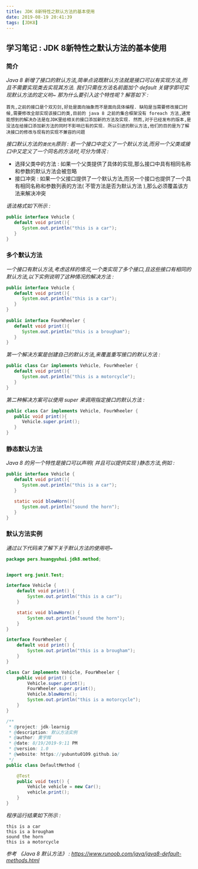 ```yaml
---
title: JDK 8新特性之默认方法的基本使用
date: 2019-08-19 20:41:39
tags: [JDK8]
---
```


## 学习笔记 : JDK 8新特性之默认方法的基本使用

### 简介
*Java 8 新增了接口的默认方法,简单点说既默认方法就是接口可以有实现方法,而且不需要实现类去实现其方法. 我们只需在方法名前面加个 default 关键字即可实现默认方法的定义哟~ 那为什么要引入这个特性呢 ? 解答如下 :*
```
首先,之前的接口是个双刃剑,好处是面向抽象而不是面向具体编程. 缺陷是当需要修改接口时候,需要修改全部实现该接口的类,目前的 java 8 之前的集合框架没有 foreach 方法,通常能想到的解决办法是在JDK里给相关的接口添加新的方法及实现. 然而,对于已经发布的版本,是没法在给接口添加新方法的同时不影响已有的实现. 所以引进的默认方法,他们的目的是为了解决接口的修改与现有的实现不兼容的问题
``` 

*接口默认方法的`类优先`原则 : 若一个接口中定义了一个默认方法,而另一个父类或接口中又定义了一个同名的方法时,可分为情况 :*
* 选择父类中的方法 : 如果一个父类提供了具体的实现,那么接口中具有相同名称和参数的默认方法会被忽略
* 接口冲突 : 如果一个父接口提供了一个默认方法,而另一个接口也提供了一个具有相同名称和参数列表的方法( 不管方法是否为默认方法 ),那么必须覆盖该方法来解决冲突

*语法格式如下所示 :*
```java
public interface Vehicle {
   default void print(){
      System.out.println("this is a car");
   }
}
```


### 多个默认方法
*一个接口有默认方法,考虑这样的情况,一个类实现了多个接口,且这些接口有相同的默认方法,以下实例说明了这种情况的解决方法 :*
```java
public interface Vehicle {
   default void print(){
      System.out.println("this is a car");
   }
}
 
public interface FourWheeler {
   default void print(){
      System.out.println("this is a brougham");
   }
}
```

*第一个解决方案是创建自己的默认方法,来覆盖重写接口的默认方法 :*
```java
public class Car implements Vehicle, FourWheeler {
   default void print(){
      System.out.println("this is a motorcycle");
   }
}
```

*第二种解决方案可以使用 super 来调用指定接口的默认方法 :*
```java
public class Car implements Vehicle, FourWheeler {
   public void print(){
      Vehicle.super.print();
   }
}
```


### 静态默认方法
*Java 8 的另一个特性是接口可以声明( 并且可以提供实现 )静态方法,例如 :*
```java
public interface Vehicle {
   default void print(){
      System.out.println("this is a car");
   }

   static void blowHorn(){
      System.out.println("sound the horn");
   }
}
```


### 默认方法实例
*通过以下代码来了解下关于默认方法的使用吧~*
```java
package pers.huangyuhui.jdk8.method;


import org.junit.Test;

interface Vehicle {
    default void print() {
        System.out.println("this is a car");
    }

    static void blowHorn() {
        System.out.println("sound the horn");
    }
}

interface FourWheeler {
    default void print() {
        System.out.println("this is a brougham");
    }
}

class Car implements Vehicle, FourWheeler {
    public void print() {
        Vehicle.super.print();
        FourWheeler.super.print();
        Vehicle.blowHorn();
        System.out.println("this is a motorcycle");
    }
}

/**
 * @project: jdk-learnig
 * @description: 默认方法实例
 * @author: 黄宇辉
 * @date: 8/19/2019-9:11 PM
 * @version: 1.0
 * @website: https://yubuntu0109.github.io/
 */
public class DefaultMethod {

    @Test
    public void test() {
        Vehicle vehicle = new Car();
        vehicle.print();
    }
}
```

*程序运行结果如下所示 :*
```
this is a car
this is a brougham
sound the horn
this is a motorcycle
```



*参考 《Java 8 默认方法》 : https://www.runoob.com/java/java8-default-methods.html*